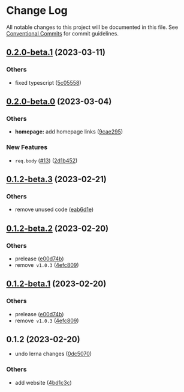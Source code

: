 # Change Log

All notable changes to this project will be documented in this file.
See [Conventional Commits](https://conventionalcommits.org) for commit guidelines.

## [0.2.0-beta.1](https://github.com/do4ng/prext/compare/sard.js@0.2.0-beta.0...sard.js@0.2.0-beta.1) (2023-03-11)


### Others

* fixed typescript ([5c05558](https://github.com/do4ng/prext/commit/5c0555833c8ef862ec171da07865105ec8f0dec8))



## [0.2.0-beta.0](https://github.com/do4ng/prext/compare/sard.js@0.1.2-beta.3...sard.js@0.2.0-beta.0) (2023-03-04)


### Others

* **homepage:** add homepage links ([9cae295](https://github.com/do4ng/prext/commit/9cae295c2153a267a4e57a5588235d8d4c507833))


### New Features

* `req.body` ([#13](https://github.com/do4ng/prext/issues/13)) ([2d1b452](https://github.com/do4ng/prext/commit/2d1b45245216858193232c9ab699334781ca7125))



## [0.1.2-beta.3](https://github.com/do4ng/prext/compare/sard.js@0.1.2-beta.2...sard.js@0.1.2-beta.3) (2023-02-21)


### Others

* remove unused code ([eab6d1e](https://github.com/do4ng/prext/commit/eab6d1e43471b4fb1ebabeb021b0e3478bdad26d))



## [0.1.2-beta.2](https://github.com/do4ng/prext/compare/sard.js@0.1.2...sard.js@0.1.2-beta.2) (2023-02-20)


### Others

* prelease ([e00d74b](https://github.com/do4ng/prext/commit/e00d74bcaa5eca141f30867ae2ad6b77b10b8313))
* remove` v1.0.3` ([4efc809](https://github.com/do4ng/prext/commit/4efc80918752d3b4f276b700f4a4254c75d79d2d))



## [0.1.2-beta.1](https://github.com/do4ng/prext/compare/sard.js@0.1.2...sard.js@0.1.2-beta.1) (2023-02-20)


### Others

* prelease ([e00d74b](https://github.com/do4ng/prext/commit/e00d74bcaa5eca141f30867ae2ad6b77b10b8313))
* remove` v1.0.3` ([4efc809](https://github.com/do4ng/prext/commit/4efc80918752d3b4f276b700f4a4254c75d79d2d))




## 0.1.2 (2023-02-20)

- undo lerna changes ([0dc5070](https://github.com/do4ng/prext/commit/0dc50708ed449435b01a8ccbc112b9b0816fb48b))

### Others

- add website ([4bd1c3c](https://github.com/do4ng/prext/commit/4bd1c3c18cd31c4525ebfd34e5d9f810c0523bd6))
